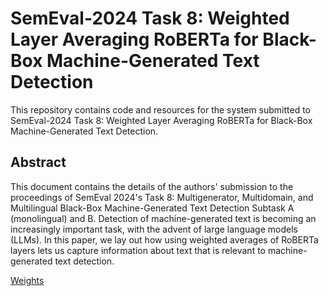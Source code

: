 # SemEval-2024 Task 8: Weighted Layer Averaging RoBERTa for Black-Box Machine-Generated Text Detection

This repository contains code and resources for the system submitted to SemEval-2024 Task 8: Weighted Layer Averaging RoBERTa for Black-Box Machine-Generated Text Detection.

## Abstract

This document contains the details of the authors' submission to the proceedings of SemEval 2024's Task 8: Multigenerator, Multidomain, and Multilingual Black-Box Machine-Generated Text Detection Subtask A (monolingual) and B. Detection of machine-generated text is becoming an increasingly important task, with the advent of large language models (LLMs). In this paper, we lay out how using weighted averages of RoBERTa layers lets us capture information about text that is relevant to machine-generated text detection.

[Weights](https://iiitaphyd-my.sharepoint.com/personal/ayan_datta_research_iiit_ac_in/_layouts/15/onedrive.aspx?ga=1&view=0&id=%2Fpersonal%2Fayan%5Fdatta%5Fresearch%5Fiiit%5Fac%5Fin%2FDocuments%2FWeightedLayerAveragingRoberta)
